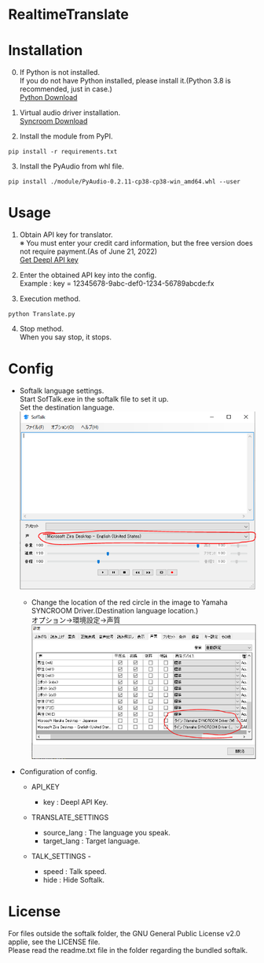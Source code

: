 # RealtimeTranslate

Installation
========
0. If Python is not installed.  
If you do not have Python installed, please install it.(Python 3.8 is recommended, just in case.)  
[Python Download](https://www.python.org/downloads/release/python-380/)


1. Virtual audio driver installation.  
[Syncroom Download](https://syncroom.yamaha.com/play/dl/)


2. Install the module from PyPI.
```
pip install -r requirements.txt
```


3. Install the PyAudio from whl file.
```
pip install ./module/PyAudio-0.2.11-cp38-cp38-win_amd64.whl --user
```


Usage
========
1. Obtain API key for translator.  
※ You must enter your credit card information, but the free version does not require payment.(As of June 21, 2022)    
[Get Deepl API key](https://www.deepl.com/pro-api?cta=header-pro-api)

2. Enter the obtained API key into the config.  
Example : key = 12345678-9abc-def0-1234-56789abcde:fx


3. Execution method.  
```
python Translate.py
```


4. Stop method.  
When you say stop, it stops.


Config
========
- Softalk language settings.  
Start SofTalk.exe in the softalk file to set it up.  
Set the destination language.  
![Softalk](./img/softalk.png)


  - Change the location of the red circle in the image to Yamaha SYNCROOM Driver.(Destination language location.)  
  オプション->環境設定->声質
  ![Softalk](./img/setting.png)


- Configuration of config.
  - API_KEY
    - key 		  : 	Deepl API Key.

  - TRANSLATE_SETTINGS
    - source_lang 	: 	The language you speak.
    - target_lang	:	Target language.

  - TALK_SETTINGS -
    - speed		:	Talk speed.
    - hide		:	Hide Softalk.


License
========
For files outside the softalk folder, the GNU General Public License v2.0 applie, see the LICENSE file.  
Please read the readme.txt file in the folder regarding the bundled softalk.
